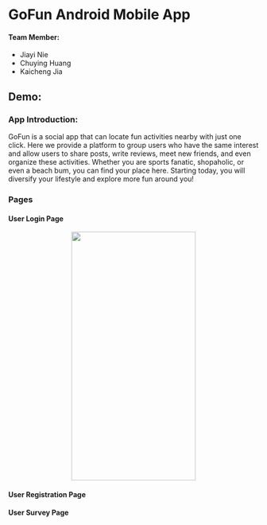 # GoFun Android Mobile App
#### Team Member:
* Jiayi Nie
* Chuying Huang
* Kaicheng Jia

## Demo:



### App Introduction:
GoFun is a social app that can locate fun activities nearby with just one click. 
Here we provide a platform to group users who have the same interest and allow users to share posts, write reviews, meet new friends, and even organize these activities. Whether you are sports fanatic, shopaholic, or even a beach bum, you can find your place here. Starting today, you will diversify your lifestyle and explore more fun around you!

### Pages

#### User Login Page

<p align="center">
  <img src="https://user-images.githubusercontent.com/58837611/184517467-f6f0a620-ac22-48ab-81d4-843b50d5fcd0.png" width="250" height="500">
</p>


#### User Registration Page

#### User Survey Page

#### 
